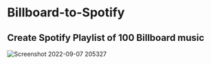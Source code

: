 # Billboard-to-Spotify
## Create Spotify Playlist of 100 Billboard music
![Screenshot 2022-09-07 205327](https://user-images.githubusercontent.com/88817533/188916932-8983469a-e9b0-4c05-93e4-671578512ed4.png)
